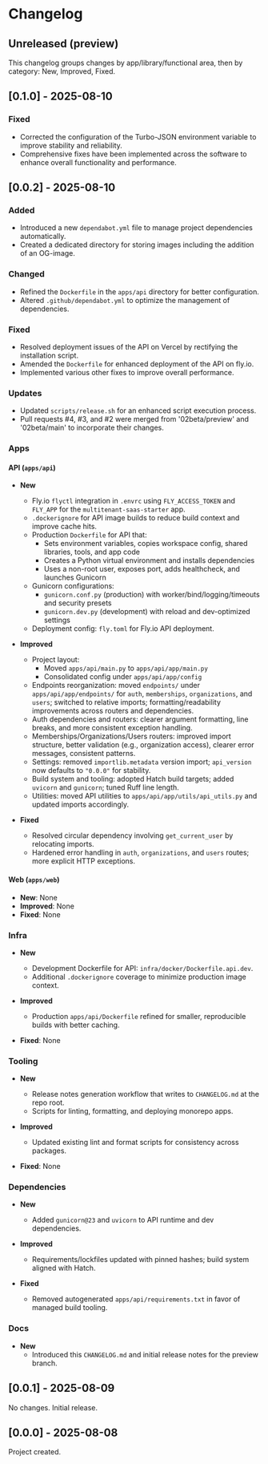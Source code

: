 # Changelog

## Unreleased (preview)

This changelog groups changes by app/library/functional area, then by category: New, Improved, Fixed.

## [0.1.0] - 2025-08-10

### Fixed
- Corrected the configuration of the Turbo-JSON environment variable to improve stability and reliability.
- Comprehensive fixes have been implemented across the software to enhance overall functionality and performance.

## [0.0.2] - 2025-08-10

### Added

- Introduced a new `dependabot.yml` file to manage project dependencies automatically.
- Created a dedicated directory for storing images including the addition of an OG-image.

### Changed

- Refined the `Dockerfile` in the `apps/api` directory for better configuration.
- Altered `.github/dependabot.yml` to optimize the management of dependencies.

### Fixed

- Resolved deployment issues of the API on Vercel by rectifying the installation script.
- Amended the `Dockerfile` for enhanced deployment of the API on fly.io.
- Implemented various other fixes to improve overall performance.

### Updates

- Updated `scripts/release.sh` for an enhanced script execution process.
- Pull requests #4, #3, and #2 were merged from '02beta/preview' and '02beta/main' to incorporate their changes.

### Apps

#### API (`apps/api`)

- **New**

  - Fly.io `flyctl` integration in `.envrc` using `FLY_ACCESS_TOKEN` and `FLY_APP` for the `multitenant-saas-starter` app.
  - `.dockerignore` for API image builds to reduce build context and improve cache hits.
  - Production `Dockerfile` for API that:
    - Sets environment variables, copies workspace config, shared libraries, tools, and app code
    - Creates a Python virtual environment and installs dependencies
    - Uses a non-root user, exposes port, adds healthcheck, and launches Gunicorn
  - Gunicorn configurations:
    - `gunicorn.conf.py` (production) with worker/bind/logging/timeouts and security presets
    - `gunicorn.dev.py` (development) with reload and dev-optimized settings
  - Deployment config: `fly.toml` for Fly.io API deployment.

- **Improved**

  - Project layout:
    - Moved `apps/api/main.py` to `apps/api/app/main.py`
    - Consolidated config under `apps/api/app/config`
  - Endpoints reorganization: moved `endpoints/` under `apps/api/app/endpoints/` for `auth`, `memberships`, `organizations`, and `users`; switched to relative imports; formatting/readability improvements across routers and dependencies.
  - Auth dependencies and routers: clearer argument formatting, line breaks, and more consistent exception handling.
  - Memberships/Organizations/Users routers: improved import structure, better validation (e.g., organization access), clearer error messages, consistent patterns.
  - Settings: removed `importlib.metadata` version import; `api_version` now defaults to `"0.0.0"` for stability.
  - Build system and tooling: adopted Hatch build targets; added `uvicorn` and `gunicorn`; tuned Ruff line length.
  - Utilities: moved API utilities to `apps/api/app/utils/api_utils.py` and updated imports accordingly.

- **Fixed**
  - Resolved circular dependency involving `get_current_user` by relocating imports.
  - Hardened error handling in `auth`, `organizations`, and `users` routes; more explicit HTTP exceptions.

#### Web (`apps/web`)

- **New**: None
- **Improved**: None
- **Fixed**: None

### Infra

- **New**

  - Development Dockerfile for API: `infra/docker/Dockerfile.api.dev`.
  - Additional `.dockerignore` coverage to minimize production image context.

- **Improved**

  - Production `apps/api/Dockerfile` refined for smaller, reproducible builds with better caching.

- **Fixed**: None

### Tooling

- **New**

  - Release notes generation workflow that writes to `CHANGELOG.md` at the repo root.
  - Scripts for linting, formatting, and deploying monorepo apps.

- **Improved**

  - Updated existing lint and format scripts for consistency across packages.

- **Fixed**: None

### Dependencies

- **New**

  - Added `gunicorn@23` and `uvicorn` to API runtime and dev dependencies.

- **Improved**

  - Requirements/lockfiles updated with pinned hashes; build system aligned with Hatch.

- **Fixed**
  - Removed autogenerated `apps/api/requirements.txt` in favor of managed build tooling.

### Docs

- **New**
  - Introduced this `CHANGELOG.md` and initial release notes for the preview branch.

## [0.0.1] - 2025-08-09

No changes. Initial release.

## [0.0.0] - 2025-08-08

Project created.
